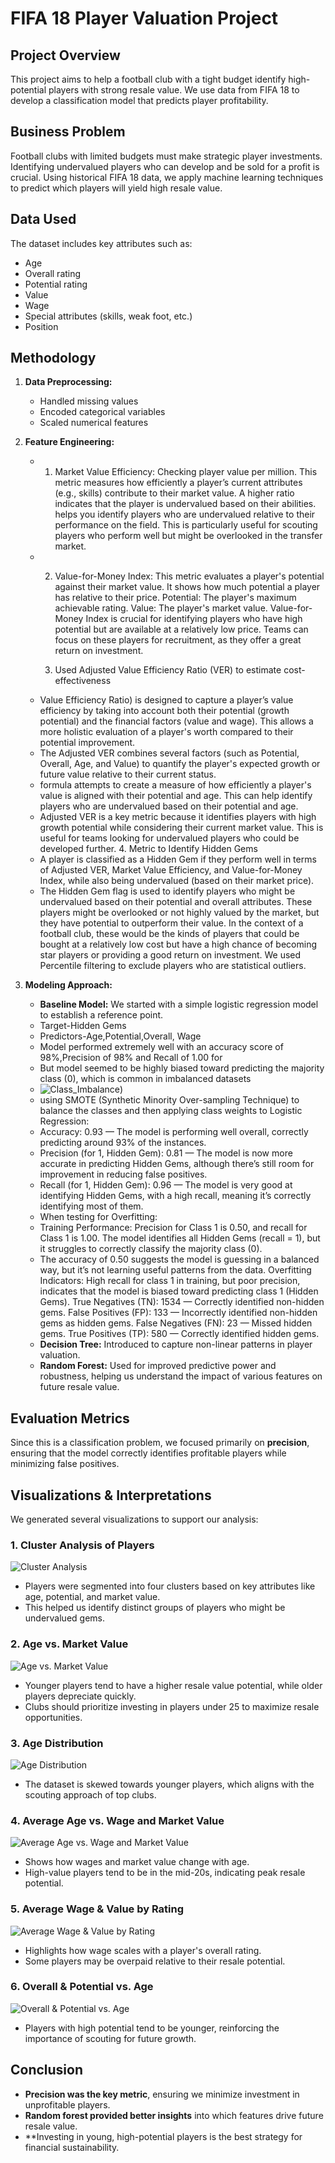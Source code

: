 # FIFA 18 Player Valuation Project

## Project Overview
This project aims to help a football club with a tight budget identify high-potential players with strong resale value. We use data from FIFA 18 to develop a classification model that predicts player profitability.

## Business Problem
Football clubs with limited budgets must make strategic player investments. Identifying undervalued players who can develop and be sold for a profit is crucial. Using historical FIFA 18 data, we apply machine learning techniques to predict which players will yield high resale value.

## Data Used
The dataset includes key attributes such as:
- Age
- Overall rating
- Potential rating
- Value
- Wage
- Special attributes (skills, weak foot, etc.)
- Position

## Methodology
1. **Data Preprocessing:**
   - Handled missing values
   - Encoded categorical variables
   - Scaled numerical features
   
2. **Feature Engineering:**
   - 1. Market Value Efficiency:
       Checking player value per million. This metric measures how efficiently a player’s current attributes (e.g., skills) contribute to their market value. A higher ratio indicates that the player is undervalued based on their abilities.
        helps you identify players who are undervalued relative to their performance on the field. This is particularly useful for scouting players who perform well but might be overlooked in the transfer market.
   - 2. Value-for-Money Index:
        This metric evaluates a player's potential against their market value. It shows how much potential a player has relative to their price.
        Potential: The player's maximum achievable rating.
      Value: The player's market value.
        Value-for-Money Index is crucial for identifying players who have high potential but are available at a relatively low price. Teams can focus on these players for recruitment, as they offer a great return on investment.

     3. Used Adjusted Value Efficiency Ratio (VER) to estimate cost-effectiveness
   -  Value Efficiency Ratio) is designed to capture a player’s value efficiency by taking into account both their potential (growth            potential) and the financial factors (value and wage). This allows a more holistic evaluation of a player's worth compared to             their potential improvement.
   -  The Adjusted VER combines several factors (such as Potential, Overall, Age, and Value) to quantify the player's expected growth or future value relative to their current status.
   - formula attempts to create a measure of how efficiently a player's value is aligned with their potential and age. This can help identify players who are undervalued based on their potential and age.
   - Adjusted VER is a key metric because it identifies players with high growth potential while considering their current market value. This is useful for teams looking for undervalued players who could be developed further.
     4. Metric to Identify Hidden Gems
   - A player is classified as a Hidden Gem if they perform well in terms of Adjusted VER, Market Value Efficiency, and Value-for-Money Index, while also being undervalued (based on their market price).
   - The Hidden Gem flag is used to identify players who might be undervalued based on their potential and overall attributes. These players might be overlooked or not highly valued by the market, but they have potential to outperform their value. In the context of a football club, these would be the kinds of players that could be bought at a relatively low cost but have a high chance of becoming star players or providing a good return on investment. We used Percentile filtering to  exclude players who are statistical outliers. 


   
4. **Modeling Approach:**
   - **Baseline Model:** We started with a simple logistic regression model to establish a reference point.
   - Target-Hidden Gems
   - Predictors-Age,Potential,Overall, Wage
   - Model performed extremely well with an accuracy score of 98%,Precision of  98% and Recall of 1.00 for
   - But model seemed to be highly biased toward predicting the majority class (0), which is common in imbalanced datasets
   - ![Class_Imbalance](images/class_imbalance.png))
   - using SMOTE (Synthetic Minority Over-sampling Technique) to balance the classes and then applying class weights to Logistic Regression:
   - Accuracy: 0.93 — The model is performing well overall, correctly predicting around 93% of the instances.
   - Precision (for 1, Hidden Gem): 0.81 — The model is now more accurate in predicting Hidden Gems, although there’s still room for improvement in reducing false positives.
   - Recall (for 1, Hidden Gem): 0.96 — The model is very good at identifying Hidden Gems, with a high recall, meaning it’s correctly identifying most of them.
   - When testing for Overfitting:
   - Training Performance: Precision for Class 1 is 0.50, and recall for Class 1 is 1.00. The model identifies all Hidden Gems (recall = 1), but it struggles to correctly classify the majority class (0).
   - The accuracy of 0.50 suggests the model is guessing in a balanced way, but it’s not learning useful patterns from the data.
Overfitting Indicators:
High recall for class 1 in training, but poor precision, indicates that the model is biased toward predicting class 1 (Hidden Gems).
True Negatives (TN): 1534 — Correctly identified non-hidden gems.
False Positives (FP): 133 — Incorrectly identified non-hidden gems as hidden gems.
False Negatives (FN): 23 — Missed hidden gems.
True Positives (TP): 580 — Correctly identified hidden gems.
   - **Decision Tree:** Introduced to capture non-linear patterns in player valuation.
   - **Random Forest:** Used for improved predictive power and robustness, helping us understand the impact of various features on future resale value.

## Evaluation Metrics
Since this is a classification problem, we focused primarily on **precision**, ensuring that the model correctly identifies profitable players while minimizing false positives.

## Visualizations & Interpretations
We generated several visualizations to support our analysis:

### 1. Cluster Analysis of Players
![Cluster Analysis](images/4_clusters.png)
- Players were segmented into four clusters based on key attributes like age, potential, and market value.
- This helped us identify distinct groups of players who might be undervalued gems.

### 2. Age vs. Market Value
![Age vs. Market Value](images/age%20and%20value.webp)
- Younger players tend to have a higher resale value potential, while older players depreciate quickly.
- Clubs should prioritize investing in players under 25 to maximize resale opportunities.

### 3. Age Distribution
![Age Distribution](images/Age%20Distribution.png)
- The dataset is skewed towards younger players, which aligns with the scouting approach of top clubs.

### 4. Average Age vs. Wage and Market Value
![Average Age vs. Wage and Market Value](images/average%20age%20wage_value.png)
- Shows how wages and market value change with age.
- High-value players tend to be in the mid-20s, indicating peak resale potential.

### 5. Average Wage & Value by Rating
![Average Wage & Value by Rating](images/Average%20Wage_Value%20by%20Rating.png)
- Highlights how wage scales with a player's overall rating.
- Some players may be overpaid relative to their resale potential.

### 6. Overall & Potential vs. Age
![Overall & Potential vs. Age](images/Overall%20and%20Potential%20vs%20Age.png)
- Players with high potential tend to be younger, reinforcing the importance of scouting for future growth.

## Conclusion
- **Precision was the key metric**, ensuring we minimize investment in unprofitable players.
- **Random forest provided better insights** into which features drive future resale value.
- **Investing in young, high-potential players is the best strategy for financial sustainability.
